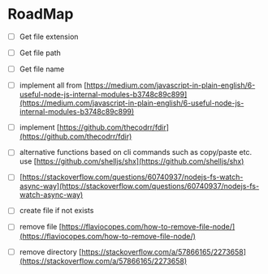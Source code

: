 # RoadMap

-   [ ] Get file extension

-   [ ] Get file path

-   [ ] Get file name

-   [ ] implement all from [https://medium.com/javascript-in-plain-english/6-useful-node-js-internal-modules-b3748c89c899](https://medium.com/javascript-in-plain-english/6-useful-node-js-internal-modules-b3748c89c899)

-   [ ] implement [https://github.com/thecodrr/fdir](https://github.com/thecodrr/fdir)

-   [ ] alternative functions based on cli commands such as copy/paste etc. use [https://github.com/shelljs/shx](https://github.com/shelljs/shx)

-   [ ] [https://stackoverflow.com/questions/60740937/nodejs-fs-watch-async-way](https://stackoverflow.com/questions/60740937/nodejs-fs-watch-async-way)

-   [ ] create file if not exists

-   [ ] remove file [https://flaviocopes.com/how-to-remove-file-node/](https://flaviocopes.com/how-to-remove-file-node/)

-   [ ] remove directory [https://stackoverflow.com/a/57866165/2273658](https://stackoverflow.com/a/57866165/2273658)
